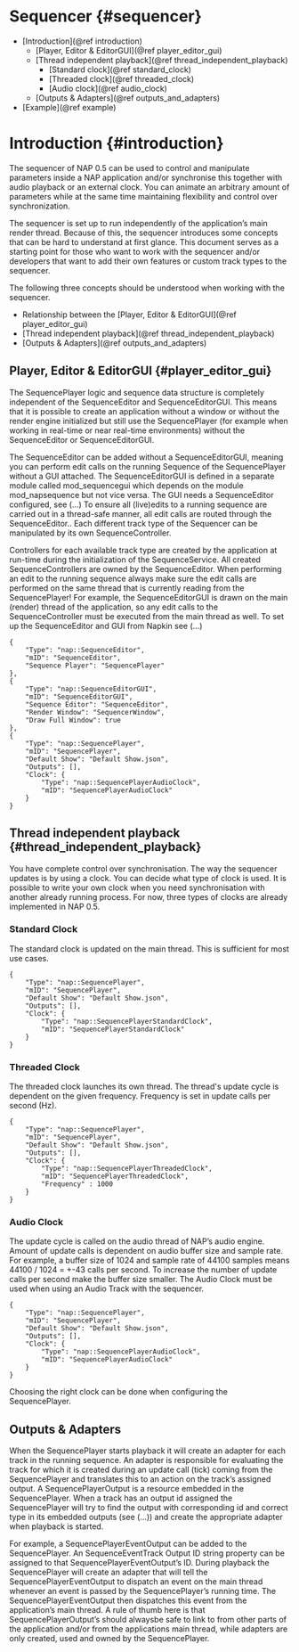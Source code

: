 Sequencer {#sequencer}
=======================
* [Introduction](@ref introduction)
  * [Player, Editor & EditorGUI](@ref player_editor_gui) 
  * [Thread independent playback](@ref thread_independent_playback)
    * [Standard clock](@ref standard_clock)
    * [Threaded clock](@ref threaded_clock)
    * [Audio clock](@ref audio_clock)
  * [Outputs & Adapters](@ref outputs_and_adapters)
* [Example](@ref example)

# Introduction {#introduction}

The sequencer of NAP 0.5 can be used to control and manipulate parameters inside a NAP application and/or synchronise this together with audio playback or an external clock. You can animate an arbitrary amount of parameters while at the same time maintaining flexibility and control over synchronization.

The sequencer is set up to run independently of the application’s main render thread. Because of this, the sequencer introduces some concepts that can be hard to understand at first glance. This document serves as a starting point for those who want to work with the sequencer and/or developers that want to add their own features or custom track types to the sequencer.

The following three concepts should be understood when working with the sequencer.
* Relationship between the [Player, Editor & EditorGUI](@ref player_editor_gui)
* [Thread independent playback](@ref thread_independent_playback)
* [Outputs & Adapters](@ref outputs_and_adapters)

## Player, Editor & EditorGUI {#player_editor_gui}

The SequencePlayer logic and sequence data structure is completely independent of the SequenceEditor and SequenceEditorGUI. This means that it is possible to create an application without a window or without the render engine initialized but still use the SequencePlayer (for example when working in real-time or near real-time environments) without the SequenceEditor or SequenceEditorGUI. 

The SequenceEditor can be added without a SequenceEditorGUI, meaning you can perform edit calls on the running Sequence of the SequencePlayer without a GUI attached.
The SequenceEditorGUI is defined in a separate module called mod_sequencegui which depends on the module mod_napsequence but not vice versa. The GUI needs a SequenceEditor configured, see (...)
To ensure all (live)edits to a running sequence are carried out in a thread-safe manner, all edit calls are routed through the SequenceEditor.. Each different track type of the Sequencer can be manipulated by its own SequenceController. 

Controllers for each available track type are created by the application at run-time during the initialization of the SequenceService. All created SequenceControllers are owned by the SequenceEditor.
When performing an edit to the running sequence always make sure the edit calls are performed on the same thread that is currently reading from the SequencePlayer!
For example, the SequenceEditorGUI is drawn on the main (render) thread of the application, so any edit calls to the SequenceController must be executed from the main thread as well. To set up the SequenceEditor and GUI from Napkin see (...)

```
{
    "Type": "nap::SequenceEditor",
    "mID": "SequenceEditor",
    "Sequence Player": "SequencePlayer"
},
{
    "Type": "nap::SequenceEditorGUI",
    "mID": "SequenceEditorGUI",
    "Sequence Editor": "SequenceEditor",
    "Render Window": "SequencerWindow",
    "Draw Full Window": true
},
{
    "Type": "nap::SequencePlayer",
    "mID": "SequencePlayer",
    "Default Show": "Default Show.json",
    "Outputs": [],
    "Clock": {
        "Type": "nap::SequencePlayerAudioClock",
        "mID": "SequencePlayerAudioClock"
    }
}
```

## Thread independent playback {#thread_independent_playback}

You have complete control over synchronisation. The way the sequencer updates is by using a clock. You can decide what type of clock is used. It is possible to write your own clock when you need synchronisation with another already running process. For now, three types of clocks are already implemented in NAP 0.5.

### Standard Clock
The standard clock is updated on the main thread. This is sufficient for most use cases.

```
{
    "Type": "nap::SequencePlayer",
    "mID": "SequencePlayer",
    "Default Show": "Default Show.json",
    "Outputs": [],
    "Clock": {
        "Type": "nap::SequencePlayerStandardClock",
        "mID": "SequencePlayerStandardClock"
    }
}
```

### Threaded Clock
The threaded clock launches its own thread. The thread's update cycle is dependent on the given frequency. Frequency is set in update calls per second (Hz).

```
{
    "Type": "nap::SequencePlayer",
    "mID": "SequencePlayer",
    "Default Show": "Default Show.json",
    "Outputs": [],
    "Clock": {
        "Type": "nap::SequencePlayerThreadedClock",
        "mID": "SequencePlayerThreadedClock",
        "Frequency" : 1000
    }
}
```

### Audio Clock
The update cycle is called on the audio thread of NAP’s audio engine. Amount of update calls is dependent on audio buffer size and sample rate. For example, a buffer size of 1024 and sample rate of 44100 samples means 44100 / 1024 =  +-43 calls per second. To increase the number of update calls per second make the buffer size smaller. The Audio Clock must be used when using an Audio Track with the sequencer.

```
{
    "Type": "nap::SequencePlayer",
    "mID": "SequencePlayer",
    "Default Show": "Default Show.json",
    "Outputs": [],
    "Clock": {
        "Type": "nap::SequencePlayerAudioClock",
        "mID": "SequencePlayerAudioClock"
    }
}
```

Choosing the right clock can be done when configuring the SequencePlayer. 

## Outputs & Adapters

When the SequencePlayer starts playback it will create an adapter for each track in the running sequence. An adapter is responsible for evaluating the track for which it is created during an update call (tick) coming from the SequencePlayer and translates this to an action on the track’s assigned output. A SequencePlayerOutput is a resource embedded in the SequencePlayer. When a track has an output id assigned the SequencePlayer will try to find the output with corresponding id and correct type in its embedded outputs (see (...)) and create the appropriate adapter when playback is started.

For example, a SequencePlayerEventOutput can be added to the SequencePlayer. An SequenceEventTrack Output ID string property can be assigned to that SequencePlayerEventOutput’s ID. During playback the SequencePlayer will create an adapter that will tell the SequencePlayerEventOutput to dispatch an event on the main thread whenever an event is passed by the SequencePlayer’s running time. The SequencePlayerEventOutput then dispatches this event from the application’s main thread. A rule of thumb here is that SequencePlayerOutput’s should alwaysbe safe to link to from other parts of the application and/or from the applications main thread, while adapters are only created, used and owned by the SequencePlayer.
